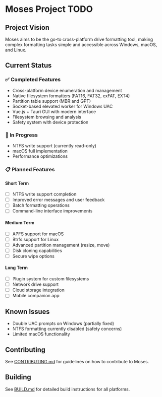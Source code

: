 # Moses Project TODO

## Project Vision
Moses aims to be the go-to cross-platform drive formatting tool, making complex formatting tasks simple and accessible across Windows, macOS, and Linux.

## Current Status

### ✅ Completed Features
- Cross-platform device enumeration and management
- Native filesystem formatters (FAT16, FAT32, exFAT, EXT4)
- Partition table support (MBR and GPT)
- Socket-based elevated worker for Windows UAC
- Vue.js + Tauri GUI with modern interface
- Filesystem browsing and analysis
- Safety system with device protection

### 🚧 In Progress
- NTFS write support (currently read-only)
- macOS full implementation
- Performance optimizations

### 📋 Planned Features

#### Short Term
- [ ] NTFS write support completion
- [ ] Improved error messages and user feedback
- [ ] Batch formatting operations
- [ ] Command-line interface improvements

#### Medium Term
- [ ] APFS support for macOS
- [ ] Btrfs support for Linux
- [ ] Advanced partition management (resize, move)
- [ ] Disk cloning capabilities
- [ ] Secure wipe options

#### Long Term
- [ ] Plugin system for custom filesystems
- [ ] Network drive support
- [ ] Cloud storage integration
- [ ] Mobile companion app

## Known Issues
- Double UAC prompts on Windows (partially fixed)
- NTFS formatting currently disabled (safety concerns)
- Limited macOS functionality

## Contributing
See [CONTRIBUTING.md](CONTRIBUTING.md) for guidelines on how to contribute to Moses.

## Building
See [BUILD.md](BUILD.md) for detailed build instructions for all platforms.